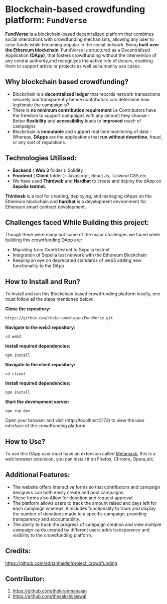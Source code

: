 # Blockchain-based crowdfunding platform: `FundVerse`

**FundVerse** is a blockchain-based decentralized platform that combines social interactions with crowdfunding mechanisms, allowing any user to raise funds while becoming popular in the social network. Being **built over the Ethereum blockchain**, FundVerse is structured as a Decentralized Application **(DApp)**, that fosters crowdfunding without the intervention of any central authority,and recognizes the active role of donors, enabling them to support artists or projects as well as humanity use cases.


## Why blockchain based crowdfunding?

- Blockchain is a **decentralized ledger** that records network transactions securely and transparently hence contributors can determine how legitimate the campaign is?
- There is **no minimum contribution requirement** i.e Contributors have the freedom to support campaigns with any amount they choose
-‌ Better **flexibility** and **accessibility** leads to **improved** reach of campaigns
- Blockchain is **immutable** and support real time monitoring of data
-‌ Whereas, **DApps** are the applications that **run without downtime**, fraud, or any sort of regulations.


## Technologies Utilised:

- **Backend** ( **Web 3** folder ): Solidity
- **Frontend** ( **Client** folder ): Javascript, React Js, Tailwind CSS,etc
- We have used **Thirdweb** and **Hardhat** to create and deploy the dApp on **Sepolia testnet.**

**Thirdweb** is a tool for creating, deploying, and managing dApps on the Ethereum blockchain and **hardhat** is a development environment for Ethereum smart contract development.


## Challenges faced While Building this project:

Though there were many but some of the major challenges we faced while building this crowdfunding DApp are:
- Migrating from Goerli testnet to Sepolia testnet
- Integration of Sepolia test network with the Ethereum Blockchain
- Keeping an eye on deprecated standards of web3 adding new functionality to the DApp

## How to Install and Run?

To Install and run this Blockchain based crowdfunding platform locally, one must follow all the steps mentioned below:

**Clone the repository:**

`https://github.com/thekiranmahajan/FundVerse.git`

**Navigate to the web3 repository:**

`cd web3`

**Install required dependencies:**

`npm install`

**Navigate to the client repository:**

`cd client`

**Install required dependencies:**

`npm install`

**Start the development server:**

`npm run dev`

Open your browser and visit (http://localhost:5173) to view the user interface of the crowdfunding platform.

## How to Use?

To use this DApp user must have an extension called [Metamask](https://metamask.io/download/), this is a web browser extension, you can install it on Firefox, Chrome, Opera,etc.


## Additional Features: 
   
- The website offers Interactive forms so that contributors and campaign designers can both easily create and pool campaigns. 
- These forms also Allow for donation and request approval.
- The platform allows users to track the amount raised and days left for each campaign whereas, it includes functionality to track and display the number of donations made to a specific campaign, providing transparency and accountability.
- The ability to track the progress of campaign creation and view multiple campaign cards created by different users adds transparency and visibility to the crowdfunding platform.

## Credits:

https://github.com/adrianhajdin/project_crowdfunding

## Contributor:

1.	https://github.com/thekiranmahajan
2.	https://github.com/thesakshijaiswal
